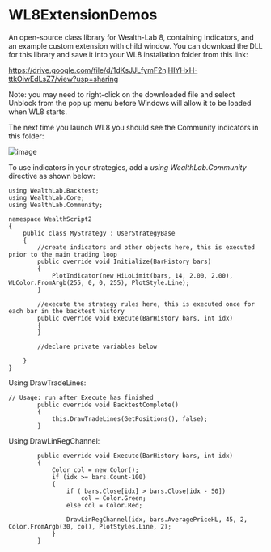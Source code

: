 # WL8ExtensionDemos

An open-source class library for Wealth-Lab 8, containing Indicators, and an example custom extension with child window.  You can download the DLL for this library and save it into your WL8 installation folder from this link:

https://drive.google.com/file/d/1dKsJJLfymF2njHIYHxH-ttkOiwEdLsZ7/view?usp=sharing

Note: you may need to right-click on the downloaded file and select Unblock from the pop up menu before Windows will allow it to be loaded when WL8 starts.

The next time you launch WL8 you should see the Community indicators in this folder:

![image](https://user-images.githubusercontent.com/3159496/210844526-3beb14c8-824b-49ba-aa5e-685042ef4e23.png)

To use indicators in your strategies, add a _using WealthLab.Community_ directive as shown below:

```
using WealthLab.Backtest;
using WealthLab.Core;
using WealthLab.Community;

namespace WealthScript2
{
	public class MyStrategy : UserStrategyBase
	{
		//create indicators and other objects here, this is executed prior to the main trading loop
		public override void Initialize(BarHistory bars)
		{
			PlotIndicator(new HiLoLimit(bars, 14, 2.00, 2.00), WLColor.FromArgb(255, 0, 0, 255), PlotStyle.Line);
		}

		//execute the strategy rules here, this is executed once for each bar in the backtest history
		public override void Execute(BarHistory bars, int idx)
		{
		}

		//declare private variables below

	}
}
```

Using DrawTradeLines:

```
// Usage: run after Execute has finished
        public override void BacktestComplete()
        {
            this.DrawTradeLines(GetPositions(), false);
        } 
```

Using DrawLinRegChannel:

```
        public override void Execute(BarHistory bars, int idx)
        {
            Color col = new Color();
            if (idx >= bars.Count-100)
            {
				if ( bars.Close[idx] > bars.Close[idx - 50])
					col = Color.Green;
				else col = Color.Red;

				DrawLinRegChannel(idx, bars.AveragePriceHL, 45, 2, Color.FromArgb(30, col), PlotStyles.Line, 2);
            }
        } 
```
